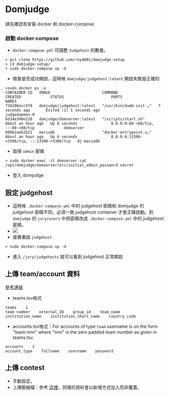 # Domjudge

請先確認有安裝 docker 和 docker-compose

### 啟動 docker compose

* `docker-compose.yml` 可調整 `Judgehost` 的數量。

```
> git clone https://github.com/roy4801/domjudge-setup
> cd domjudge-setup/
> sudo docker-compose up -d
```

* 檢查是否成功開啟，這時候 `domjudge/judgehost:latest` 開啟失敗是正確的

```
>sudo docker ps -a
CONTAINER ID   IMAGE                       COMMAND                  CREATED             STATUS                     PORTS                                         NAMES
73d206ecc5f8   domjudge/judgehost:latest   "/usr/bin/dumb-init …"   7 seconds ago       Exited (1) 5 seconds ago                                                 judgedaemon-0
bd34e340e120   domjudge/domserver:latest   "/scripts/start.sh"      About an hour ago   Up 6 seconds               0.0.0.0:80->80/tcp, :::80->80/tcp             domserver
09962ae62b21   mariadb                     "docker-entrypoint.s…"   About an hour ago   Up 6 seconds               0.0.0.0:13306->3306/tcp, :::13306->3306/tcp   dj-mariadb
```

* 取得 `admin` 密碼

```
> sudo docker exec -it domserver cat /opt/domjudge/domserver/etc/initial_admin_password.secret
```

* 登入 domjudge

## 設定 judgehost

* 這時候 `.docker-compose.yml` 中的 judgehost 密碼和 domjudge 的 judgehost 密碼不同，必須一致 judgehost container 才會正確啟動。到 `domjudge` 的 `jury/users` 中把密碼改成 `.docker-compose.yml` 中的 judgehost 密碼。
* ![](https://i.imgur.com/17GnYlN.png)
* 接著重啟 `judgehost`

```
> sudo docker-compose up -d
```

* 進入 `/jury/judgehosts` 就可以看到 judgehost 正常開啟

## 上傳 team/account 資料

[參考連結](https://ccs-specs.icpc.io/2021-11/ccs_system_requirements#teamstsv)

* teams.tsv格式
```
teams    1
team number    external_ID    group_id    team_name    institution_name    institution_short_name    country_code
```

* accounts.tsv格式：For accounts of type `team` username is on the form "team-nnn" where "nnn" is the zero padded team number as given in teams.tsv.
```
accounts	1
account_type	fullname	username	password
```

## 上傳 contest

* 手動設定。
* 上傳壓縮檔：參考 [這裡](../contesttool/#_3)，同樣的資料會以新增方式加入而非覆蓋。
